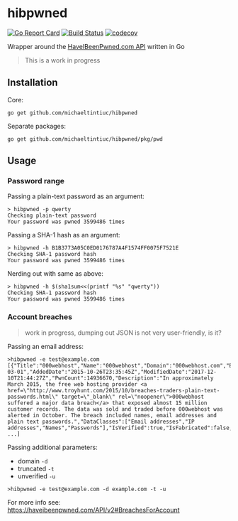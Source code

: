 # hibpwned

[![Go Report Card](https://goreportcard.com/badge/github.com/michaeltintiuc/hibpwned)](https://goreportcard.com/report/github.com/michaeltintiuc/hibpwned)
[![Build Status](https://travis-ci.org/michaeltintiuc/hibpwned.svg?branch=master)](https://travis-ci.org/michaeltintiuc/hibpwned)
[![codecov](https://codecov.io/gh/michaeltintiuc/hibpwned/branch/master/graph/badge.svg)](https://codecov.io/gh/michaeltintiuc/hibpwned)

Wrapper around the [HaveIBeenPwned.com API](https://haveibeenpwned.com/API/v2) written in Go

> This is a work in progress

## Installation

Core:

`go get github.com/michaeltintiuc/hibpwned`

Separate packages:

`go get github.com/michaeltintiuc/hibpwned/pkg/pwd`

## Usage

### Password range

Passing a plain-text password as an argument:

```
> hibpwned -p qwerty
Checking plain-text password
Your password was pwned 3599486 times
```

Passing a SHA-1 hash as an argument:

```
> hibpwned -h B1B3773A05C0ED0176787A4F1574FF0075F7521E
Checking SHA-1 password hash
Your password was pwned 3599486 times
```

Nerding out with same as above:

```
> hibpwned -h $(sha1sum<<(printf "%s" "qwerty"))
Checking SHA-1 password hash
Your password was pwned 3599486 times
```

### Account breaches

> work in progress, dumping out JSON is not very user-friendly, is it?

Passing an email address:

```
>hibpwned -e test@example.com
[{"Title":"000webhost","Name":"000webhost","Domain":"000webhost.com","BreachDate":"2015-03-01","AddedDate":"2015-10-26T23:35:45Z","ModifiedDate":"2017-12-10T21:44:27Z","PwnCount":14936670,"Description":"In approximately March 2015, the free web hosting provider <a href=\"http://www.troyhunt.com/2015/10/breaches-traders-plain-text-passwords.html\" target=\"_blank\" rel=\"noopener\">000webhost suffered a major data breach</a> that exposed almost 15 million customer records. The data was sold and traded before 000webhost was alerted in October. The breach included names, email addresses and plain text passwords.","DataClasses":["Email addresses","IP addresses","Names","Passwords"],"IsVerified":true,"IsFabricated":false,"IsSensitive":false,"IsActive":true,"IsRetired":false,"IsSpamList":false,"LogoType":"png"}, ...]
```

Passing additional parameters:
- domain `-d`
- truncated `-t`
- unverified `-u`

```
>hibpwned -e test@example.com -d example.com -t -u
```

For more info see: https://haveibeenpwned.com/API/v2#BreachesForAccount
